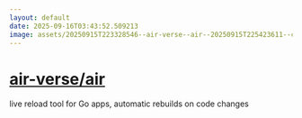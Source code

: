 ```yaml
---
layout: default
date: 2025-09-16T03:43:52.509213
image: assets/20250915T223328546--air-verse--air--20250915T225423611--cropped.png
---
```


# [air-verse/air](https://github.com/air-verse/air)

live reload tool for Go apps, automatic rebuilds on code changes
